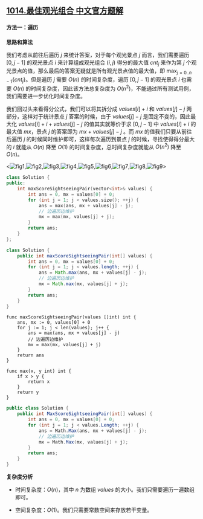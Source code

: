 ## [1014.最佳观光组合 中文官方题解](https://leetcode.cn/problems/best-sightseeing-pair/solutions/100000/zui-jia-guan-guang-zu-he-by-leetcode-solution)
#### 方法一：遍历

**思路和算法**

我们考虑从前往后遍历 $j$ 来统计答案，对于每个观光景点 $j$ 而言，我们需要遍历 $[0,j-1]$ 的观光景点 $i$ 来计算组成观光组合 $(i,j)$ 得分的最大值 $\textit{cnt}_j$ 来作为第 $j$ 个观光景点的值，那么最后的答案无疑就是所有观光景点值的最大值，即 $\max_{j=0..n-1}\{cnt_j\}$。但是遍历 $j$ 需要 $O(n)$ 的时间复杂度，遍历 $[0,j-1]$ 的观光景点 $i$ 也需要 $O(n)$ 的时间复杂度，因此该方法总复杂度为 $O(n^2)$，不能通过所有测试用例，我们需要进一步优化时间复杂度。

我们回过头来看得分公式，我们可以将其拆分成 $\textit{values}[i]+i$ 和 $\textit{values}[j]-j$ 两部分，这样对于统计景点 $j$ 答案的时候，由于 $\textit{values}[j]-j$ 是固定不变的，因此最大化 $\textit{values}[i]+i+\textit{values}[j]-j$ 的值其实就等价于求 $[0,j-1]$ 中 $\textit{values}[i]+i$ 的最大值 $\textit{mx}$，景点 $j$ 的答案即为 $\textit{mx}+\textit{values}[j]-j$ 。而 $\textit{mx}$ 的值我们只要从前往后遍历 $j$ 的时候同时维护即可，这样每次遍历到景点 $j$ 的时候，寻找使得得分最大的 $i$ 就能从 $O(n)$ 降至 $O(1)$ 的时间复杂度，总时间复杂度就能从 $O(n^2)$ 降至 $O(n)$。

<![fig1](https://assets.leetcode-cn.com/solution-static/1014/1.PNG),![fig2](https://assets.leetcode-cn.com/solution-static/1014/2.PNG),![fig3](https://assets.leetcode-cn.com/solution-static/1014/3.PNG),![fig4](https://assets.leetcode-cn.com/solution-static/1014/4.PNG),![fig5](https://assets.leetcode-cn.com/solution-static/1014/5.PNG),![fig6](https://assets.leetcode-cn.com/solution-static/1014/6.PNG),![fig7](https://assets.leetcode-cn.com/solution-static/1014/7.PNG),![fig8](https://assets.leetcode-cn.com/solution-static/1014/8.PNG),![fig9](https://assets.leetcode-cn.com/solution-static/1014/9.PNG)>

```C++ [sol1-C++]
class Solution {
public:
    int maxScoreSightseeingPair(vector<int>& values) {
        int ans = 0, mx = values[0] + 0;
        for (int j = 1; j < values.size(); ++j) {
            ans = max(ans, mx + values[j] - j);
            // 边遍历边维护
            mx = max(mx, values[j] + j);
        }
        return ans;
    }
};
```

```Java [sol1-Java]
class Solution {
    public int maxScoreSightseeingPair(int[] values) {
        int ans = 0, mx = values[0] + 0;
        for (int j = 1; j < values.length; ++j) {
            ans = Math.max(ans, mx + values[j] - j);
            // 边遍历边维护
            mx = Math.max(mx, values[j] + j);
        }
        return ans;
    }
}
```

```golang [sol1-Golang]
func maxScoreSightseeingPair(values []int) int {
    ans, mx := 0, values[0] + 0
    for j := 1; j < len(values); j++ {
        ans = max(ans, mx + values[j] - j)
        // 边遍历边维护
        mx = max(mx, values[j] + j)
    }
    return ans
}

func max(x, y int) int {
    if x > y {
        return x
    }
    return y
}
```

```csharp [sol1-C#]
public class Solution {
    public int MaxScoreSightseeingPair(int[] values) {
        int ans = 0, mx = values[0] + 0;
        for (int j = 1; j < values.Length; ++j) {
            ans = Math.Max(ans, mx + values[j] - j);
            // 边遍历边维护
            mx = Math.Max(mx, values[j] + j);
        }
        return ans;
    }
}
```


**复杂度分析**

- 时间复杂度：$O(n)$，其中 $n$ 为数组 $\textit{values}$ 的大小。我们只需要遍历一遍数组即可。

- 空间复杂度：$O(1)$。我们只需要常数空间来存放若干变量。